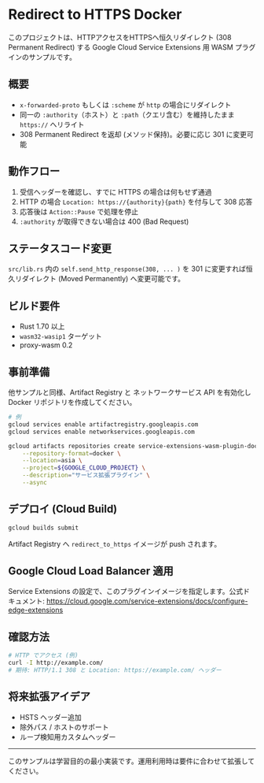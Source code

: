 # Redirect to HTTPS Docker

このプロジェクトは、HTTPアクセスをHTTPSへ恒久リダイレクト (308 Permanent Redirect) する Google Cloud Service Extensions 用 WASM プラグインのサンプルです。

## 概要

- `x-forwarded-proto` もしくは `:scheme` が `http` の場合にリダイレクト
- 同一の `:authority`（ホスト）と `:path`（クエリ含む）を維持したまま `https://` へリライト
- 308 Permanent Redirect を返却 (メソッド保持)。必要に応じ 301 に変更可能

## 動作フロー
1. 受信ヘッダーを確認し、すでに HTTPS の場合は何もせず通過
2. HTTP の場合 `Location: https://{authority}{path}` を付与して 308 応答
3. 応答後は `Action::Pause` で処理を停止
4. `:authority` が取得できない場合は 400 (Bad Request)

## ステータスコード変更
`src/lib.rs` 内の `self.send_http_response(308, ... )` を 301 に変更すれば恒久リダイレクト (Moved Permanently) へ変更可能です。

## ビルド要件
- Rust 1.70 以上
- `wasm32-wasip1` ターゲット
- proxy-wasm 0.2

## 事前準備
他サンプルと同様、Artifact Registry と ネットワークサービス API を有効化し Docker リポジトリを作成してください。

```bash
# 例
gcloud services enable artifactregistry.googleapis.com
gcloud services enable networkservices.googleapis.com

gcloud artifacts repositories create service-extensions-wasm-plugin-docker \
    --repository-format=docker \
    --location=asia \
    --project=${GOOGLE_CLOUD_PROJECT} \
    --description="サービス拡張プラグイン" \
    --async
```

## デプロイ (Cloud Build)

```bash
gcloud builds submit
```

Artifact Registry へ `redirect_to_https` イメージが push されます。

## Google Cloud Load Balancer 適用
Service Extensions の設定で、このプラグインイメージを指定します。公式ドキュメント: https://cloud.google.com/service-extensions/docs/configure-edge-extensions

## 確認方法

```bash
# HTTP でアクセス (例)
curl -I http://example.com/
# 期待: HTTP/1.1 308 と Location: https://example.com/ ヘッダー
```

## 将来拡張アイデア
- HSTS ヘッダー追加
- 除外パス / ホストのサポート
- ループ検知用カスタムヘッダー

---
このサンプルは学習目的の最小実装です。運用利用時は要件に合わせて拡張してください。
